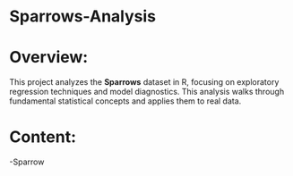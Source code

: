 # Sparrows-Analysis

# Overview:
This project analyzes the **Sparrows** dataset in R, focusing on exploratory regression techniques and model diagnostics. This analysis walks through fundamental statistical concepts and applies them to real data. 
# Content:
-Sparrow
